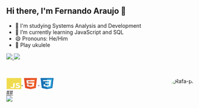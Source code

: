 ## Hi there, I'm Fernando Araujo 👋



- 🔭 I'm studying Systems Analysis and Development 
- 🌱 I’m currently learning JavaScript and SQL
- 😄 Pronouns: He/Him
- 🍃 Play ukulele

<div style="display: inline_block">
  <a href="https://github.com/FerArj"> 
  <img height="180em" src="https://github-readme-stats.vercel.app/api?username=FerArj&show_icons=true&theme=synthwave&include_all_commits=true&count_private=true"/>
  <img height="180em" src="https://github-readme-stats.vercel.app/api/top-langs/?username=FerArj&layout=compact&langs_count=7&theme=synthwave"/>
</div>

##

<div style="display: inline_block"><br>
  <img align="center" alt="Rafa-Js" height="30" width="40" src="https://raw.githubusercontent.com/devicons/devicon/master/icons/javascript/javascript-plain.svg">
  <img align="center" alt="Rafa-HTML" height="30" width="40" src="https://raw.githubusercontent.com/devicons/devicon/master/icons/html5/html5-original.svg">
  <img align="center" alt="Rafa-CSS" height="30" width="40" src="https://raw.githubusercontent.com/devicons/devicon/master/icons/css3/css3-original.svg">
  <img align="right" alt="Rafa-pic" height="150" style="border-radius:50px;" src="https://media.discordapp.net/attachments/1005655735830597723/1010644531328340139/foto_definitiva.png">
</div>
##

<div>
 <a href="https://instagram.com/araujo_feh_" target="_blank"><img src="https://img.shields.io/badge/-Instagram-%23E4405F?style=for-the-badge&logo=instagram&logoColor=white" target="_blank"></a>
</div>
